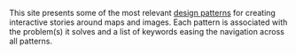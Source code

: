 
This site presents some of the most relevant [design patterns][3] for creating interactive stories around maps and images. Each pattern is associated with the problem(s) it solves and a list of keywords easing the navigation across all patterns.

[1]: http://ubimix.com
[2]: http://groups.google.com
[3]: http://en.wikipedia.org/wiki/Design_pattern
